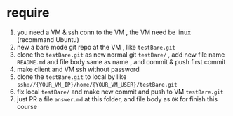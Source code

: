 # require

1. you need a VM & ssh conn to the VM , the VM need be linux (recommand Ubuntu)
1. new a bare mode git repo at the VM , like `testBare.git`
1. clone the `testBare.git` as new normal git `testBare/` , add new file name `README.md` and file body same as name , and commit & push first commit
1. make client and VM ssh without password
1. clone the `testBare.git` to local by like `ssh://{YOUR_VM_IP}/home/{YOUR_VM_USER}/testBare.git`
1. fix local `testBare/` and make new commit and push to VM `testBare.git`
1. just PR a file `answer.md` at this folder, and file body as `OK` for finish this course